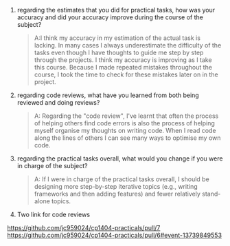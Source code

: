 1. regarding the estimates that you did for practical tasks, how was your accuracy and did your accuracy improve during the course of the subject?

    >A:I think my accuracy in my estimation of the actual task is lacking. In many cases I always underestimate the difficulty of the tasks even though I have thoughts to guide me step by step through the projects. I think my accuracy is improving as I take this course. Because I made repeated mistakes throughout the course, I took the time to check for these mistakes later on in the project.
2. regarding code reviews, what have you learned from both being reviewed and doing reviews?

   >A: Regarding the "code review", I've learnt that often the process of helping others find code errors is also the process of helping myself organise my thoughts on writing code. When I read code along the lines of others I can see many ways to optimise my own code.
3. regarding the practical tasks overall, what would you change if you were in charge of the subject?

   >A: If I were in charge of the practical tasks overall, I should be designing more step-by-step iterative topics (e.g., writing frameworks and then adding features) and fewer relatively stand-alone topics.
4. Two link for code reviews

https://github.com/jc959024/cp1404-practicals/pull/7
https://github.com/jc959024/cp1404-practicals/pull/6#event-13739849553